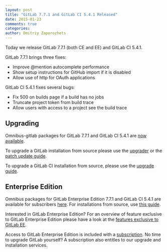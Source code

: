 ```yaml
---
layout: post
title: "GitLab 7.7.1 and GitLab CI 5.4.1 Released"
date: 2015-01-23
comments: true
categories:
author: Dmitriy Zaporozhets
---
```


Today we release GitLab 7.7.1 (both CE and EE) and GitLab CI 5.4.1.

GitLab 7.7.1 brings three fixes:

- Improve @mention autocomplete performance
- Show setup instructions for GitHub import if it is disabled
- Allow use of http for OAuth applications

GitLab CI 5.4.1 fixes several bugs:

- Fix 500 on builds page if a build has no jobs
- Truncate project token from build trace
- Allow users with access to a project see the build trace

<!-- more -->

## Upgrading

Omnibus-gitlab packages for GitLab 7.7.1 and GitLab CI 5.4.1 are [now available](https://about.gitlab.com/downloads/).

To upgrade a GitLab installation from source please use the
[upgrader](http://doc.gitlab.com/ce/update/upgrader.html) or the [patch update
guide](http://doc.gitlab.com/ce/update/patch_versions.html).

To upgrade a GitLab CI installation from source, please use the [upgrade guide](https://gitlab.com/gitlab-org/gitlab-ci/blob/master/doc/update/patch_versions.md).

## Enterprise Edition

Omnibus packages for GitLab Enterprise Edition 7.7.1 and GitLab CI 5.4.1 are available for subscribers [here](https://gitlab.com/subscribers/gitlab-ee/blob/master/doc/install/packages.md). For installations from source, use [this guide](https://gitlab.com/subscribers/gitlab-ee/blob/master/doc/update/patch_versions.md).

Interested in GitLab Enterprise Edition?
For an overview of feature exclusive to GitLab Enterprise Edition please have a look at the [features exclusive to GitLab EE](http://about.gitlab.com/features/#enterprise).

Access to GitLab Enterprise Edition is included with a [subscription](http://www.gitlab.com/subscription/).
No time to upgrade GitLab yourself?
A subscription also entitles to our upgrade and installation services.
